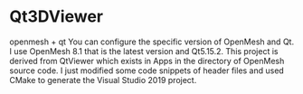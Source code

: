 # Qt3DViewer
openmesh + qt
You can configure the specific version of OpenMesh and Qt. I use OpenMesh 8.1 that is the latest version and Qt5.15.2. This project is derived from QtViewer which exists in Apps in the directory of OpenMesh source code. I just modified some code snippets of header files and used CMake to generate the Visual Studio 2019 project.
